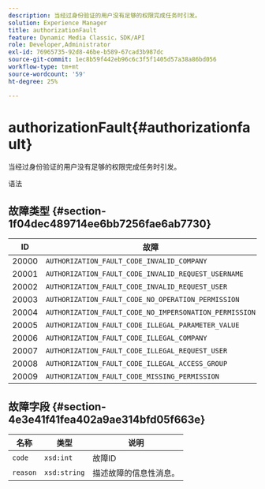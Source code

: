 ```yaml
---
description: 当经过身份验证的用户没有足够的权限完成任务时引发。
solution: Experience Manager
title: authorizationFault
feature: Dynamic Media Classic，SDK/API
role: Developer,Administrator
exl-id: 76965735-92d8-46be-b589-67cad3b987dc
source-git-commit: 1ec8b59f442eb96c6c3f5f1405d57a38a86bd056
workflow-type: tm+mt
source-wordcount: '59'
ht-degree: 25%

---
```


# authorizationFault{#authorizationfault}

当经过身份验证的用户没有足够的权限完成任务时引发。

语法

## 故障类型 {#section-1f04dec489714ee6bb7256fae6ab7730}

| ID | 故障 |
|---|---|
| 20000 | `AUTHORIZATION_FAULT_CODE_INVALID_COMPANY` |
| 20001 | `AUTHORIZATION_FAULT_CODE_INVALID_REQUEST_USERNAME` |
| 20002 | `AUTHORIZATION_FAULT_CODE_INVALID_REQUEST_USER` |
| 20003 | `AUTHORIZATION_FAULT_CODE_NO_OPERATION_PERMISSION` |
| 20004 | `AUTHORIZATION_FAULT_CODE_NO_IMPERSONATION_PERMISSION` |
| 20005 | `AUTHORIZATION_FAULT_CODE_ILLEGAL_PARAMETER_VALUE` |
| 20006 | `AUTHORIZATION_FAULT_CODE_ILLEGAL_COMPANY` |
| 20007 | `AUTHORIZATION_FAULT_CODE_ILLEGAL_REQUEST_USER` |
| 20008 | `AUTHORIZATION_FAULT_CODE_ILLEGAL_ACCESS_GROUP` |
| 20009 | `AUTHORIZATION_FAULT_CODE_MISSING_PERMISSION` |

## 故障字段 {#section-4e3e41f41fea402a9ae314bfd05f663e}

| 名称 | 类型 | 说明 |
|---|---|---|
| `code` | `xsd:int` | 故障ID |
| `reason` | `xsd:string` | 描述故障的信息性消息。 |
